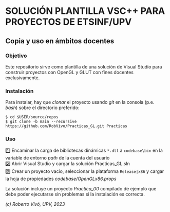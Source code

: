 # SOLUCIÓN PLANTILLA VSC++ PARA PROYECTOS DE ETSINF/UPV

## Copia y uso en ámbitos docentes

### Objetivo

Este repositorio sirve como plantilla de una solución de Visual Studio para construir proyectos con OpenGL y GLUT con fines docentes exclusivamente.

### Instalación

Para instalar, hay que *clonar* el proyecto usando *git* en la consola (p.e. *bash*) sobre el directorio preferido:
```
$ cd $USER/source/repos   
$ git clone -b main --recursive https://github.com/RobVivo/Practicas_GL.git Practicas
```

### Uso

:one: Encaminar la carga de bibliotecas dinámicas `*.dll` a `codebase\bin` en la variable de entorno *path* de la cuenta del usuario  
:two: Abrir Visual Studio y cargar la solución Practicas_GL.sln  
:three: Crear un proyecto vacío, seleccionar la plataforma `Release|x86` y cargar la hoja de propiedades *codebase/OpenGLx86.props*   

La solución incluye un proyecto *Practica_00* compilado de ejemplo que debe poder ejecutarse sin problemas si la instalación es correcta.

*(c) Roberto Vivó, UPV, 2023* 
